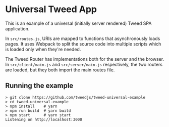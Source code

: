 # Universal Tweed App

This is an example of a universal (initially server rendered) Tweed SPA application.

In `src/routes.js`, URIs are mapped to functions that asynchronously loads pages. It uses
Webpack to split the source code into multiple scripts which is loaded only when they're
needed.

The Tweed Router has implementations both for the server and the browser. In
`src/client/main.js` and `src/server/main.js` respectively, the two routers are loaded,
but they both import the main routes file.

## Running the example

```shell
> git clone https://github.com/tweedjs/tweed-universal-example
> cd tweed-universal-example
> npm install    # yarn
> npm run build  # yarn build
> npm start      # yarn start
Listening on http://localhost:3000
```
